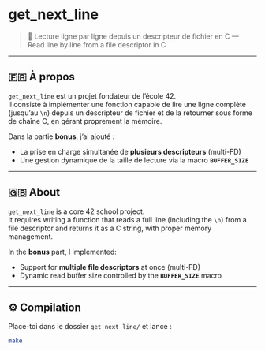# get_next_line

> 📖 Lecture ligne par ligne depuis un descripteur de fichier en C — Read line by line from a file descriptor in C

---

## 🇫🇷 À propos

`get_next_line` est un projet fondateur de l’école 42.  
Il consiste à implémenter une fonction capable de lire une ligne complète (jusqu’au `\n`) depuis un descripteur de fichier et de la retourner sous forme de chaîne C, en gérant proprement la mémoire.

Dans la partie **bonus**, j’ai ajouté :
- La prise en charge simultanée de **plusieurs descripteurs** (multi-FD)  
- Une gestion dynamique de la taille de lecture via la macro **`BUFFER_SIZE`**  

---

## 🇬🇧 About

`get_next_line` is a core 42 school project.  
It requires writing a function that reads a full line (including the `\n`) from a file descriptor and returns it as a C string, with proper memory management.

In the **bonus** part, I implemented:
- Support for **multiple file descriptors** at once (multi-FD)  
- Dynamic read buffer size controlled by the **`BUFFER_SIZE`** macro  

---

## ⚙️ Compilation

Place-toi dans le dossier `get_next_line/` et lance :

```bash
make